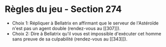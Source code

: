 # Règles du jeu - Section 274

- Choix 1: Répliquer à Bellatrix en affirmant que le serveur de l'Astéroïde n'est pas un agent double (rendez-vous au [[307]]).
- Choix 2: Dire à Bellatrix qu'il vous est impossible d'exécuter cet homme sans preuve de sa culpabilité (rendez-vous au [[343]]).